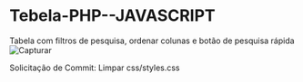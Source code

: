 # Tebela-PHP--JAVASCRIPT
Tabela com filtros de pesquisa, ordenar colunas e botão de pesquisa rápida
![Capturar](https://user-images.githubusercontent.com/47822615/109910959-95bfd500-7c7f-11eb-9c49-3cdf12f22274.PNG)

Solicitação de Commit: Limpar css/styles.css
